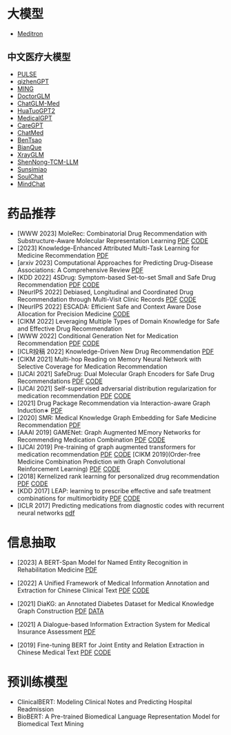 # 大模型
- [Meditron](https://github.com/epfLLM/meditron)
## 中文医疗大模型
- [PULSE](https://github.com/openmedlab/PULSE)
- [qizhenGPT](https://github.com/CMKRG/QiZhenGPT)
- [MING](https://github.com/MediaBrain-SJTU/MING)
- [DoctorGLM](https://github.com/xionghonglin/DoctorGLM)
- [ChatGLM-Med](https://github.com/SCIR-HI/Med-ChatGLM)
- [HuaTuoGPT2](https://github.com/FreedomIntelligence/HuatuoGPT-II)
- [MedicalGPT](https://github.com/shibing624/MedicalGPT)
- [CareGPT](https://github.com/WangRongsheng/CareGPT)
- [ChatMed](https://github.com/michael-wzhu/ChatMed)
- [BenTsao](https://github.com/SCIR-HI/Huatuo-Llama-Med-Chinese)
- [BianQue](https://github.com/scutcyr/BianQue)
- [XrayGLM](https://github.com/WangRongsheng/XrayGLM)
- [ShenNong-TCM-LLM](https://github.com/michael-wzhu/ShenNong-TCM-LLM)
- [Sunsimiao](https://github.com/thomas-yanxin/Sunsimiao)
- [SoulChat](https://github.com/scutcyr/SoulChat)
- [MindChat](https://github.com/X-D-Lab/MindChat)

# 药品推荐
- [WWW 2023] MoleRec: Combinatorial Drug Recommendation with Substructure-Aware Molecular Representation Learning
[PDF](https://www.researchgate.net/profile/Nianzu-Yang/publication/368454974_MoleRec_Combinatorial_Drug_Recommendation_with_Substructure-Aware_Molecular_Representation_Learning/links/6450ced097449a0e1a6fa561/MoleRec-Combinatorial-Drug-Recommendation-with-Substructure-Aware-Molecular-Representation-Learning.pdf)
[CODE](https://github.com/yangnianzu0515/MoleRec)
- [2023] Knowledge-Enhanced Attributed Multi-Task Learning for Medicine Recommendation
[PDF](https://dl.acm.org/doi/10.1145/3527662)
- [arxiv 2023] Computational Approaches for Predicting Drug-Disease Associations: A Comprehensive Review
[PDF](https://arxiv.org/pdf/2309.06388.pdf)
- [KDD 2022] 4SDrug: Symptom-based Set-to-set Small and Safe Drug Recommendation
[PDF](http://www.cs.emory.edu/~jyang71/files/4sdrug.pdf)
[CODE](https://github.com/Melinda315/4SDrug)
- [NeurIPS 2022] Debiased, Longitudinal and Coordinated Drug Recommendation through Multi-Visit Clinic Records
[PDF](https://proceedings.neurips.cc/paper_files/paper/2022/file/b295b3a940706f431076c86b78907757-Paper-Conference.pdf)
[CODE](https://github.com/ssshddd/DrugRec)
- [NeurIPS 2022] ESCADA: Efficient Safe and Context Aware Dose Allocation for Precision Medicine
[CODE](https://github.com/Bilkent-CYBORG/ESCADA)
- [CIKM 2022] Leveraging Multiple Types of Domain Knowledge for Safe and Effective Drug Recommendation
- [WWW 2022] Conditional Generation Net for Medication Recommendation
[PDF](https://arxiv.org/pdf/2202.06588)
[CODE](https://github.com/BarryRun/COGNet)
- [ICLR投稿 2022] Knowledge-Driven New Drug Recommendation
[PDF](https://arxiv.org/pdf/2210.05572.pdf)
- [CIKM 2021] Multi-hop Reading on Memory Neural Network with Selective Coverage for Medication Recommendation
- [IJCAI 2021] SafeDrug: Dual Molecular Graph Encoders for Safe Drug Recommendations
[PDF](https://ui.adsabs.harvard.edu/link_gateway/2021arXiv210502711Y/EPRINT_PDF)
[CODE](https://github.com/ycq091044/SafeDrug)
- [IJCAI 2021] Self-supervised adversarial distribution regularization for medication recommendation
[PDF](https://www.ijcai.org/proceedings/2021/0431.pdf)
[CODE](https://github.com/yanda-wang/SARMR)
- [2021] Drug Package Recommendation via Interaction-aware Graph Induction∗
[PDF](https://arxiv.org/pdf/2102.03577)
- [2020] SMR: Medical Knowledge Graph Embedding for Safe Medicine Recommendation
[PDF](https://arxiv.org/pdf/1710.05980.pdf)
- [AAAI 2019] GAMENet: Graph Augmented MEmory Networks for Recommending Medication Combination
[PDF](https://arxiv.org/abs/1809.01852)
[CODE](https://github.com/sjy1203/GAMENet)
- [IJCAI 2019] Pre-training of graph augmented transformers for medication recommendation
[PDF](https://arxiv.org/pdf/1906.00346.pdf)
[CODE](https://github.com/jshang123/G-Bert)
[CIKM 2019](Order-free Medicine Combination Prediction with Graph Convolutional Reinforcement Learning)
[PDF](https://staff.fnwi.uva.nl/m.derijke/wp-content/papercite-data/pdf/wang-2019-order-free.pdf)
[CODE](https://github.com/WOW5678/CompNet)
- [2018] Kernelized rank learning for personalized drug recommendation
[PDF](https://academic.oup.com/bioinformatics/article/34/16/2808/4924716?login=false)
[CODE](https://github.com/BorgwardtLab/Kernelized-Rank-Learning)
- [KDD 2017] LEAP: learning to prescribe effective and safe treatment combinations for multimorbidity
[PDF](https://keg.cs.tsinghua.edu.cn/jietang/publications/KDD17-Zhang-et-al-LEAP-DL-pred-Healthcare.pdf)
[CODE](https://github.com/neozhangthe1/AutoPrescribe)
- [ICLR 2017] Predicting medications from diagnostic codes with recurrent neural networks
[pdf](https://openreview.net/pdf?id=rJEgeXFex)

# 信息抽取
- [2023] A BERT-Span Model for Named Entity Recognition in Rehabilitation Medicine
[PDF](https://www.researchsquare.com/article/rs-2588490/latest.pdf)
- [2022] A Unified Framework of Medical Information Annotation and Extraction for Chinese Clinical Text
[PDF](https://arxiv.org/pdf/2203.03823)
[CODE](https://github.com/syuoni/eznlp)

- [2021] DiaKG: an Annotated Diabetes Dataset for Medical Knowledge Graph Construction
[PDF](https://arxiv.org/pdf/2105.15033)
[DATA](https://tianchi.aliyun.com/dataset/88836)

- [2021] A Dialogue-based Information Extraction System for Medical Insurance Assessment
[PDF](https://arxiv.org/pdf/2107.05866)

- [2019] Fine-tuning BERT for Joint Entity and Relation Extraction in Chinese Medical Text
[PDF](https://arxiv.org/pdf/1908.07721)
[CODE](https://github.com/genggui001/fine_tuning_bert_for_joint_entity_and_relation_extraction_in_chinese_medical_text)

# 预训练模型
- ClinicalBERT: Modeling Clinical Notes and Predicting Hospital Readmission
- BioBERT: A Pre-trained Biomedical Language Representation Model for Biomedical Text Mining



